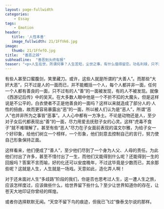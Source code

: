 ```yaml
---
layout: page-fullwidth
categories:
    - Essay
tags:
    - Emotion
header:
   title: '人性本善'
   image_fullwidth: 21/1FfVk6.jpg
image:
   thumb: 21/1FfefO.jpg
title:  "善恶之辨"
subheadline:  "善恶到头终有报"
teaser: "<p>人生在世，所谓何事？人生苦短，尘世之事，有什么值得留恋。功名利禄，只不过是过眼烟云，生不带来，死不带去，都是身外之物，是人一时的意念而已。</p><p>莫说这个人“奸诈”，那个人“阴险”，其实，有谁又能证明自己是清清白白的呢？只不过是不被人们所知罢了。随便你说什么，别人也无从查证了。</p>"
---
```


有些人甚至口蜜腹剑，笑里藏刀。或许，这些人就是所谓的“大善人”。而那些“大奸大恶”，只不过是人的一面而已，并不能概括一个人，每个人都并非一面，任何一个人都有善良的一面，只不过有的人“善”的一面被发现，有的人不被发现。就像《西游记后传》中的吴天。在大多数人眼中他是一个不折不扣的大魔头，但是这样说是不公平的，白衣使者不正是他善良的一面吗？这样以来就造成了部分人的·人性的扭曲，故而更容易暴露出“恶”的一面，所以被人们认为是“恶人”，所谓“恶人”也并非所为之事皆“恶事”。人人心中都有一方净土。不论是动物还是人，至少对子女后代都表现出“善”的一面，尽力用爱去抚慰子女的心灵。这样“虎毒不食子”就不难理解了。甚至有些“恶人”尽力在子女面前表现的温文尔雅，为给子女一个好印象，给他们树立一个榜样，一个形象，他们刻意去控制自己的言行，努力使自己形象保持正面。

这样看来，他们便成了“善人”，至少他们尽到了一个身为人父、人母的责任。为此他们付出了许多，甚至不惜付出了一生，而他们又能得到什么呢？还能得到一生的回报吗？答案不言而喻，好的化还可以安度晚年，不过这毕竟是少数而已，其余那些呢？这就是人生，人生就是一场戏。天意如此，造化弄人啊！

对于还未面对人生“多歧路”阶段的我们，你是否也思考过人生，这一遭人生之旅，应该怎样度过，应该做些什么，给世界留下些什么？至少让世界知道你的存在，让苍天大地印证你曾经的辉煌。

或者你选择默默无闻。“天空不留下鸟的痕迹，但我已飞过”像泰戈尔说的那样。
